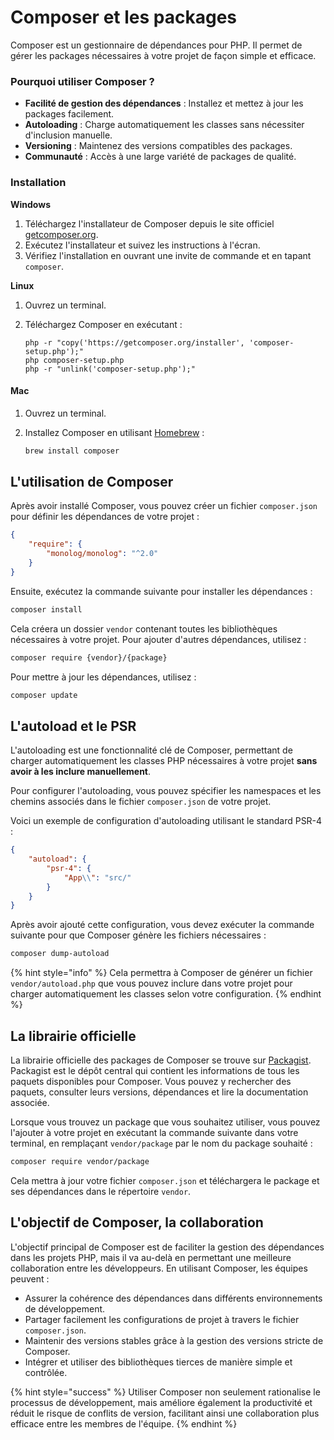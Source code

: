 # Composer et les packages

Composer est un gestionnaire de dépendances pour PHP. Il permet de gérer les packages nécessaires à votre projet de façon simple et efficace.

### Pourquoi utiliser Composer ?

* **Facilité de gestion des dépendances** : Installez et mettez à jour les packages facilement.
* **Autoloading** : Charge automatiquement les classes sans nécessiter d'inclusion manuelle.
* **Versioning** : Maintenez des versions compatibles des packages.
* **Communauté** : Accès à une large variété de packages de qualité.

### Installation

**Windows**

1. Téléchargez l'installateur de Composer depuis le site officiel [getcomposer.org](https://getcomposer.org/).
2. Exécutez l'installateur et suivez les instructions à l'écran.
3. Vérifiez l'installation en ouvrant une invite de commande et en tapant `composer`.

**Linux**

1. Ouvrez un terminal.
2.  Téléchargez Composer en exécutant :

    ```
    php -r "copy('https://getcomposer.org/installer', 'composer-setup.php');"
    php composer-setup.php
    php -r "unlink('composer-setup.php');"
    ```

#### Mac

1. Ouvrez un terminal.
2.  Installez Composer en utilisant [Homebrew](https://brew.sh/) :

    ```sh
    brew install composer
    ```

## L'utilisation de Composer

Après avoir installé Composer, vous pouvez créer un fichier `composer.json` pour définir les dépendances de votre projet :

```json
{
    "require": {
        "monolog/monolog": "^2.0"
    }
}
```

Ensuite, exécutez la commande suivante pour installer les dépendances :

```sh
composer install
```

Cela créera un dossier `vendor` contenant toutes les bibliothèques nécessaires à votre projet. Pour ajouter d'autres dépendances, utilisez :

```sh
composer require {vendor}/{package}
```

Pour mettre à jour les dépendances, utilisez :

```sh
composer update
```

## L'autoload et le PSR

L'autoloading est une fonctionnalité clé de Composer, permettant de charger automatiquement les classes PHP nécessaires à votre projet **sans avoir à les inclure manuellement**.&#x20;

Pour configurer l'autoloading, vous pouvez spécifier les namespaces et les chemins associés dans le fichier `composer.json` de votre projet.

Voici un exemple de configuration d'autoloading utilisant le standard PSR-4 :

```json
{
    "autoload": {
        "psr-4": {
            "App\\": "src/"
        }
    }
}
```

Après avoir ajouté cette configuration, vous devez exécuter la commande suivante pour que Composer génère les fichiers nécessaires :

```sh
composer dump-autoload
```

{% hint style="info" %}
Cela permettra à Composer de générer un fichier `vendor/autoload.php` que vous pouvez inclure dans votre projet pour charger automatiquement les classes selon votre configuration.
{% endhint %}

## La librairie officielle

La librairie officielle des packages de Composer se trouve sur [Packagist](https://packagist.org/). Packagist est le dépôt central qui contient les informations de tous les paquets disponibles pour Composer. Vous pouvez y rechercher des paquets, consulter leurs versions, dépendances et lire la documentation associée.

Lorsque vous trouvez un package que vous souhaitez utiliser, vous pouvez l'ajouter à votre projet en exécutant la commande suivante dans votre terminal, en remplaçant `vendor/package` par le nom du package souhaité :

```sh
composer require vendor/package
```

Cela mettra à jour votre fichier `composer.json` et téléchargera le package et ses dépendances dans le répertoire `vendor`.

## L'objectif de Composer, la collaboration

L'objectif principal de Composer est de faciliter la gestion des dépendances dans les projets PHP, mais il va au-delà en permettant une meilleure collaboration entre les développeurs. En utilisant Composer, les équipes peuvent :

* Assurer la cohérence des dépendances dans différents environnements de développement.
* Partager facilement les configurations de projet à travers le fichier `composer.json`.
* Maintenir des versions stables grâce à la gestion des versions stricte de Composer.
* Intégrer et utiliser des bibliothèques tierces de manière simple et contrôlée.

{% hint style="success" %}
Utiliser Composer non seulement rationalise le processus de développement, mais améliore également la productivité et réduit le risque de conflits de version, facilitant ainsi une collaboration plus efficace entre les membres de l'équipe.
{% endhint %}
